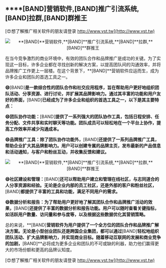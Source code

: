 ## ****[BAND]**营销软件,**[BAND]**推广引流系统,**[BAND]**拉群,**[BAND]**群推王**

[😍想了解推广相关软件的朋友请登录 http://www.vst.tw](http://www.vst.tw)

 <center><img src="https://vst.tw/MP4/tuiguang/png/8.png" alt="**[BAND]**营销软件,**[BAND]**推广引流系统,**[BAND]**拉群,**[BAND]**群推王"></center>

在当今竞争激烈的商业环境中，有效的团队合作和品牌推广是成功的关键。为了实现这一目标，许多企业都在寻找创新的解决方案，以提高团队间的沟通效率，并将品牌推广工作更上一层楼。在这个背景下，**[BAND]**营销软件应运而生，成为许多企业和团队的首选工具之一。

**😄**[BAND]**是一款综合性的团队合作和社交应用程序，旨在帮助用户更好地组织团队活动、分享资源、进行讨论，并扩展其品牌影响力。通过其丰富的功能和用户友好的界面，**[BAND]**已经成为了许多企业和组织的首选工具之一，以下是其主要特点：**

**😄团队协作功能：**[BAND]**提供了一系列强大的团队协作工具，包括日程安排、任务分配、文件共享和实时聊天等功能。团队成员可以轻松地在一个平台上协作，提高工作效率并减少沟通成本。**

**😄品牌推广工具：除了团队协作功能外，**[BAND]**还提供了一系列品牌推广工具，帮助企业扩大其品牌影响力。用户可以创建专属的品牌主页，发布最新的产品信息和活动通知，与客户和粉丝互动，并收集反馈和建议。**

 <center><img src="https://vst.tw/MP4/tuiguang/png/6.png" alt="**[BAND]**营销软件,**[BAND]**推广引流系统,**[BAND]**拉群,**[BAND]**群推王"></center>

**😄社区建设和管理：**[BAND]**还可以帮助用户建立和管理在线社区，与志同道合的人分享资源和经验。无论是企业内部的员工社区，还是外部的客户和粉丝社区，**[BAND]**都提供了丰富的工具和功能，满足不同用户的需求。**

**😄数据分析和报告：为了帮助用户更好地了解其团队合作和品牌推广活动的效果，**[BAND]**还提供了丰富的数据分析和报告功能。用户可以随时查看关键指标，如活跃用户数量、访问量和参与度等，以及根据这些数据优化其营销策略。**

总的来说，**[BAND]**营销软件为用户提供了一个全方位的团队合作和品牌推广解决方案。无论是小型创业团队还是跨国企业集团，都可以通过**[BAND]**轻松地组织团队活动、扩大品牌影响力，并实现商业目标。随着移动互联网的发展和商业竞争的加剧，**[BAND]**必将成为更多企业和团队的不可或缺的利器，助力他们赢得更大的市场份额和更高的品牌认知度。

[😍想了解推广相关软件的朋友请登录 http://www.vst.tw](http://www.vst.tw)



